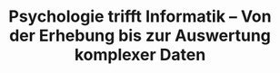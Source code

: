 ---
id: "pti" # nochmal überlegen
method: "Projektseminare"
institution: "Fakultät für Mathematik, Informatik und Naturwissenschaften, Fakultät für Pychologie und Bewegungswissenschaft"
title: "Psychologie trifft Informatik – Von der Erhebung bis zur Auswertung komplexer Daten"
title_project:
title_short: "PTI"
period: "Apr 23 ­­- Mar 24 (12 months)"
foerderlinie: "Fachspezifische Data Literacy"
round: "2"
filter: "2"
lecture2go: "71037"
uhh_url: "https://www.hcl.uni-hamburg.de/ddlitlab/data-literacy-lehrlabor/zweite-foerderrunde/08-psychologie-trifft-informatik.html"
contributors: "Habiba Schiller"
mentor: "Larissa Gebken, Dr. Matthias Pillny"
quote: "Die Definition von Data Literacy kann in direkten Zusammenhang mit dem Ziehen kausaler Schlüsse aus Daten gesetzt werden: Nur auf Basis einer validen, nachvollziehbaren und kritischen kausalen Analyse können zielgerichtete Handlungsempfehlungen abgeleitet werden."
text: |
    ### Ein interdisziplinäres Projektseminar zur Datenauswertung mittels Python und Machine Learning

    Die aktuelle empirisch-psychologische Forschung erfordert zunehmend anspruchsvolle Experimentalaufbauten und multimethodale Untersuchungsmethoden. Bei der Auswertung dieser Forschungsergebnisse bedarf es vor allem eines kompetenten Umgangs mit komplexen Datenstrukturen wie beispielsweise der Kombination aus psychometrischen, elektrophysiologischen und psychophysiologischen Daten.

    ### Rückblick und Ergebnisse

    Das interdisziplinäre Projektseminar für Studierende der Informatik und der Psychologie begann bereits im Sommersemester 2023. Ziel war es, den Herausforderungen um „Machine Learning“ in der Psychologie zu begegnen. Zu diesem Zweck wurde die breit einsetzbare Programmiersprache Python mit Anwendungsbezug zu einer psychologischen Fragestellung gelehrt: Die Studierenden untersuchten den Zusammenhang zwischen Musiknutzungsverhalten und psychischer Gesundheit. Die Teilnehmenden lernten, eigene Hypothesen aufzustellen, komplexe Daten zu erheben und unterschiedliche Datentypen für die Auswertung aufzubereiten. Sie erfassten dazu ihr eigenes Musiknutzungsverhalten und weitere relevante Daten mit Smartwatches. Dadurch wurden sie auch für Fragen der Datenqualität und des datenschutzkonformen sowie ethisch-sensitiven Umgangs mit personenbezogenen Daten sensibilisiert. Nach der Auswertung der Daten mit geeigneten Machine Learning-Verfahren wurden die Ergebnisse visualisiert und reflektiert, um sie in einer Abschlussveranstaltung öffentlich zu präsentieren.

    Die Studierenden lernten die nötigen Grundlagen der Programmiersprache Python mit Hilfe von Online-Kursen und Flipped Classroom-Sitzungen. Die Datenanalyse wurde mit Jupyter Notebooks durchgeführt. Es entstand so eine Vorlage, die langfristig genutzt und für eigene Forschungsprojekte angepasst werden konnte.

image: "https://www.hcl.uni-hamburg.de/16932834/devon-divine-tgmyo9lwll4-unsplash-733x414-07f22f7564a16a555cb6ab9e6484b0f1888572de.jpg"
image_credit: "Devon Divine / Unsplash"
link_external:
stine: "SoSe 2023 & WiSe 2023/24: Projektseminare https://www.stine.uni-hamburg.de/scripts/mgrqispi.dll?APPNAME=CampusNet&PRGNAME=COURSEDETAILS&ARGUMENTS=-N000000000000001,-N000605,-N0,-N383433926467679,-N383433926419680,-N0,-N0,-N3,-AcUHLvYRVPvZTWZn9OuAgWNwKWZDwfu5w7u5WRSRCVYZffDmpmgP6OMUoxBLScuLV7q2AmBKP7WL54uLovzlN3zKIQYHCPI5YPjpfxqwUWjWtQvZSRjLXmzUtmfU9RY60xfWKeq6FxYRbP-5NmMP6VjpkO-5jPYHLcQWJOSKQWZPe7Uc6YIH57jPtWjltQZKCcjmVxDGtPZ5tHDA8cdWbczV9VqZoQZewxfoxOBwhVBmvWIm8Rj58VURg4qDZHg5KmjPaxYHqPBGk4gPVVZKm4bZSfDGZfUUuRQUmfqZC4YRLvd267ZHPfZosmQoPWgVFQYFFfWHz7QRHR-UYfNmzxomJ7fWeWDHt3BNwPMFNevZLPjLSQZPK3Y50czwQ3zPwQz7-RBm5xNHkfvZBxqKXvQLIvN6aRSnA7jHMxf5yxWpTmYNwvNwaQSUxcYLMxY6bmZHumtZkWYP5ed5CHNZE7-H-cYmmc-5AOqWa3uofP-mJvWRgmBwzW-5Y4BZgvzL7QBoDeMAUWWWWOULKPoVZfWmlf-5smjHQVgP9vN26moWFmNn-RZW8VBWCcNNjvIH97N6wxoKDYDV6eqcNOZpJxZWK4gpFOoRgfz6MQMWo4DPZ7gcNOQ5LOdW6mzPE3zASmQitQz5HVkZCVDPdQ-Ue4DfAVuWvP-LDWSW5RBGqvqK9WoPHYDPqvNoAWdoFfNUlvzoCcvNAPuHlfumURgmofImWm-UMYg5ZWZpZcDBwmq6vPYFjefK3PBGuejR3WUPo, https://www.stine.uni-hamburg.de/scripts/mgrqispi.dll?APPNAME=CampusNet&PRGNAME=COURSEDETAILS&ARGUMENTS=-N000000000000001,-N000605,-N0,-N383433926467679,-N383433926419680,-N0,-N0,-N3,-AcUHLvYRVPvZTWZn9OuAgWNwKWZDwfu5w7u5WRSRCVYZffDmpmgP6OMUoxBLScuLV7q2AmBKP7WL54uLovzlN3zKIQYHCPI5YPjpfxqwUWjWtQvZSRjLXmzUtmfU9RY60xfWKeq6FxYRbP-5NmMP6VjpkO-5jPYHLcQWJOSKQWZPe7Uc6YIH57jPtWjltQZKCcjmVxDGtPZ5tHDA8cdWbczV9VqZoQZewxfoxOBwhVBmvWIm8Rj58VURg4qDZHg5KmjPaxYHqPBGk4gPVVZKm4bZSfDGZfUUuRQUmfqZC4YRLvd267ZHPfZosmQoPWgVFQYFFfWHz7QRHR-UYfNmzxomJ7fWeWDHt3BNwPMFNevZLPjLSQZPK3Y50czwQ3zPwQz7-RBm5xNHkfvZBxqKXvQLIvN6aRSnA7jHMxf5yxWpTmYNwvNwaQSUxcYLMxY6bmZHumtZkWYP5ed5CHNZE7-H-cYmmc-5AOqWa3uofP-mJvWRgmBwzW-5Y4BZgvzL7QBoDeMAUWWWWOULKPoVZfWmlf-5smjHQVgP9vN26moWFmNn-RZW8VBWCcNNjvIH97N6wxoKDYDV6eqcNOZpJxZWK4gpFOoRgfz6MQMWo4DPZ7gcNOQ5LOdW6mzPE3zASmQitQz5HVkZCVDPdQ-Ue4DfAVuWvP-LDWSW5RBGqvqK9WoPHYDPqvNoAWdoFfNUlvzoCcvNAPuHlfumURgmofImWm-UMYg5ZWZpZcDBwmq6vPYFjefK3PBGuejR3WUPo"
---